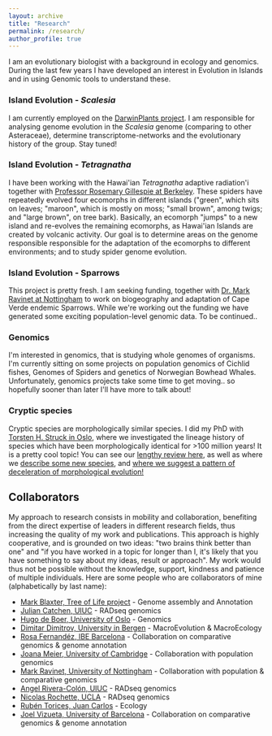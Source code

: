 ```yaml
---
layout: archive
title: "Research"
permalink: /research/
author_profile: true
---
```


I am an evolutionary biologist with a background in ecology and genomics. During the last few years I have developed an interest in Evolution in Islands and in using Genomic tools to understand these.

### Island Evolution - *Scalesia* ###
I am currently employed on the [DarwinPlants project](http://darwin-plants.com/). I am responsible for analysing genome evolution in the *Scalesia* genome (comparing to other Asteraceae), determine transcriptome-networks and the evolutionary history of the group. Stay tuned!

### Island Evolution - *Tetragnatha* ### 
I have been working with the Hawai'ian *Tetragnatha* adaptive radiation'i together with [Professor Rosemary Gillespie at Berkeley](https://nature.berkeley.edu/evolab/). These spiders have repeatedly evolved four ecomorphs in different islands ("green", which sits on leaves; "maroon", which is mostly on moss; "small brown", among twigs; and "large brown", on tree bark). Basically, an ecomorph "jumps" to a new island and re-evolves the remaining ecomorphs, as Hawai'ian Islands are created by volcanic activity.
Our goal is to determine areas on the genome responsible responsible for the adaptation of the ecomorphs to different environments; and to study spider genome evolution.

### Island Evolution - Sparrows ###
This project is pretty fresh. I am seeking funding, together with [Dr. Mark Ravinet at Nottingham](https://www.nottingham.ac.uk/research/groups/cells-organisms-and-molecular-genetics/people/mark.ravinet) to work on biogeography and adaptation of Cape Verde endemic Sparrows. While we're working out the funding we have generated some exciting population-level genomic data. To be continued..

### Genomics ###
I'm interested in genomics, that is studying whole genomes of organisms. I'm currently sitting on some projects on population genomics of Cichlid fishes, Genomes of Spiders and genetics of Norwegian Bowhead Whales. Unfortunately, genomics projects take some time to get moving.. so hopefully sooner than later I'll have more to talk about!

### Cryptic species ###
Cryptic species are morphologically similar species. I did my PhD with [Torsten H. Struck in Oslo](https://www.nhm.uio.no/english/about/organization/research-collections/people/torsths/), where we investigated the lineage history of species which have been morphologically identical for >100 million years! It is a pretty cool topic! You can see our [lengthy review here](https://www.sciencedirect.com/science/article/abs/pii/S0169534717302902), as well as where we [describe some new species](https://www.sciencedirect.com/science/article/pii/S1055790319303975), and [where we suggest a pattern of deceleration of morphological evolution!](https://onlinelibrary.wiley.com/doi/full/10.1111/evo.13884)


Collaborators
----
My approach to research consists in mobility and collaboration, benefiting from the direct expertise of leaders in different research fields, thus increasing the quality of my work and publications. This approach is highly cooperative, and is grounded on two ideas: "two brains think better than one" and "if you have worked in a topic for longer than I, it's likely that you have something to say about my ideas, result or approach". My work would thus not be possible without the knowledge, support, kindness and patience of multiple individuals.
Here are some people who are collaborators of mine (alphabetically by last name):
  * [Mark Blaxter, Tree of Life project](https://www.sanger.ac.uk/person/blaxter-mark/) - Genome assembly and Annotation
  * [Julian Catchen, UIUC](http://catchenlab.life.illinois.edu/)  - RADseq genomics
  * [Hugo de Boer, University of Oslo](https://www.nhm.uio.no/english/about/organization/research-collections/people/hugode/) - Genomics
  * [Dimitar Dimitrov, University in Bergen](https://www.uib.no/en/persons/Dimitar.Dimitrov) - MacroEvolution & MacroEcology
  * [Rosa Fernandéz, IBE Barcelona](https://rmfernandezgarcia0.wixsite.com/metazomics) - Collaboration on comparative genomics & genome annotation
  * [Joana Meier, University of Cambridge](https://joanameier.ch/) - Collaboration with population genomics
  * [Mark Ravinet, University of Nottingham](https://www.nottingham.ac.uk/research/groups/cells-organisms-and-molecular-genetics/people/mark.ravinet) - Collaboration with population & comparative genomics
  * [Angel Rivera-Colón, UIUC](http://catchenlab.life.illinois.edu/) - RADseq genomics
  * [Nicolas Rochette, UCLA](https://scholar.google.com/citations?user=DFqQtXgAAAAJ&hl=en) - RADseq genomics
  * [Rubén Torices, Juan Carlos](https://rubentorices.wordpress.com/) - Ecology
  * [Joel Vizueta, University of Barcelona](https://scholar.google.com/citations?user=CTBqqSsAAAAJ&hl=en) - Collaboration on comparative genomics & genome annotation
